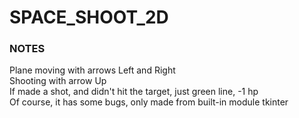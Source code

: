 # SPACE_SHOOT_2D  

### NOTES  
Plane moving with arrows Left and Right  
Shooting with arrow Up  
If made a shot, and didn't hit the target, just green line, -1 hp  
Of course, it has some bugs, only made from built-in module tkinter  
